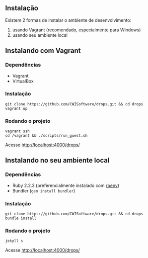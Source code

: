 Instalação
----------

Existem 2 formas de instalar o ambiente de desenvolvimento:

1. usando Vagrant (recomendado, especialmente para Windows)
1. usando seu ambiente local


## Instalando com Vagrant

### Dependências

- Vagrant
- VirtualBox

### Instalação

```
git clone https://github.com/CWISoftware/drops.git && cd drops
vagrant up
```

### Rodando o projeto

```
vagrant ssh
cd /vagrant && ./scripts/run_guest.sh
```

Acesse [http://localhost:4000/drops/](http://localhost:4000/drops/)


## Instalando no seu ambiente local

### Dependências

- Ruby 2.2.3 (preferencialmente instalado com [rbenv](https://github.com/rbenv/rbenv))
- Bundler (`gem install bundler`)

### Instalação

```
git clone https://github.com/CWISoftware/drops.git && cd drops
bundle install
```

### Rodando o projeto

```
jekyll s
```

Acesse [http://localhost:4000/drops/](http://localhost:4000/drops/)
